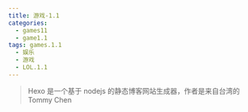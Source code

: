 ```yaml
---
title: 游戏-1.1
categories:
  - games11
  - game1.1
tags: games.1.1
  - 娱乐
  - 游戏
  - LOL.1.1
---
```


> Hexo 是一个基于 nodejs 的静态博客网站生成器，作者是来自台湾的 Tommy Chen

